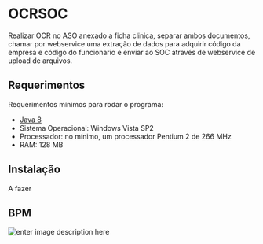 # OCRSOC
Realizar OCR no ASO anexado a ficha clinica, separar ambos documentos, chamar por webservice uma extração de dados para adquirir código da empresa e código do funcionario e enviar ao SOC através de webservice de upload de arquivos.

## Requerimentos

Requerimentos mínimos para rodar o programa:
 - [Java 8](https://www.java.com/pt_BR/download/)
 - Sistema Operacional:    Windows Vista SP2
 - Processador: no mínimo, um processador Pentium 2 de 266 MHz
 - RAM: 128 MB

## Instalação

A fazer

## BPM
![enter image description here](https://i.imgur.com/LmUFWh0.png)
